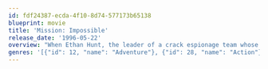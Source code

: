 ```yaml
---
id: fdf24387-ecda-4f10-8d74-577173b65138
blueprint: movie
title: 'Mission: Impossible'
release_date: '1996-05-22'
overview: "When Ethan Hunt, the leader of a crack espionage team whose perilous operation has gone awry with no explanation, discovers that a mole has penetrated the CIA, he's surprised to learn that he's the No. 1 suspect. To clear his name, Hunt now must ferret out the real double agent and, in the process, even the score."
genres: '[{"id": 12, "name": "Adventure"}, {"id": 28, "name": "Action"}, {"id": 53, "name": "Thriller"}]'
---
```

